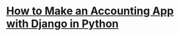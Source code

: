 # [How to Make an Accounting App with Django in Python](https://www.thepythoncode.com/article/make-an-accounting-app-with-django-in-python)